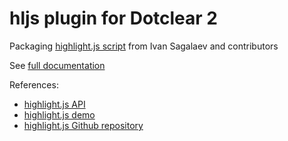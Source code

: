 hljs plugin for Dotclear 2
==========================

Packaging [highlight.js script](https://highlightjs.org/) from Ivan Sagalaev and contributors

See [full documentation](https://open-time.net/docs/plugins/hljs/)

References:

* [highlight.js API](http://highlightjs.readthedocs.io/en/latest/index.html)
* [highlight.js demo](https://highlightjs.org/static/demo/)
* [highlight.js Github repository](https://github.com/isagalaev/highlight.js)
